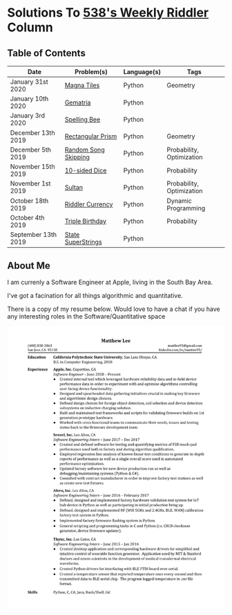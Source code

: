 # Solutions To [538's Weekly Riddler](https://fivethirtyeight.com/tag/the-riddler/) Column


## Table of Contents

|Date|Problem(s)|Language(s)|Tags|
|--|--|--|--|
|January 31st 2020|[Magna Tiles](https://github.com/mattlee95/Riddler/tree/master/Jan31_2020)|Python|Geometry
|January 10th 2020|[Gematria](https://github.com/mattlee95/Riddler/tree/master/Jan10_2020)|Python|
|January 3rd 2020|[Spelling Bee](https://github.com/mattlee95/Riddler/tree/master/Jan3_2020)|Python|
|December 13th 2019|[Rectangular Prism](https://github.com/mattlee95/Riddler/tree/master/Dec13_2019)|Python|Geometry
|December 5th 2019|[Random Song Skipping](https://github.com/mattlee95/Riddler/tree/master/Dec5_2019)|Python|Probability, Optimization
|November 15th 2019|[10-sided Dice](https://github.com/mattlee95/Riddler/tree/master/Nov15_2019)|Python|Probability
|November 1st 2019|[Sultan](https://github.com/mattlee95/Riddler/tree/master/Nov1_2019)|Python|Probability, Optimization
|October 18th 2019|[Riddler Currency](https://github.com/mattlee95/Riddler/tree/master/Oct18_2019)|Python|Dynamic Programming
|October 4th 2019|[Triple Birthday](https://github.com/mattlee95/Riddler/tree/master/Oct4_2019)|Python|Probability
|September 13th 2019|[State SuperStrings](https://github.com/mattlee95/Riddler/tree/master/Sept13_2019)|Python|

## About Me

I am currenly a Software Engineer at Apple, living in the South Bay Area.

I've got a facination for all things algorithmic and quantitative.

There is a copy of my resume below.  Would love to have a chat if you have any interesting roles in the Software/Quantitative space

![Image: Current Resume](https://github.com/mattlee95/Riddler/blob/master/WIP/MattResume.png)
